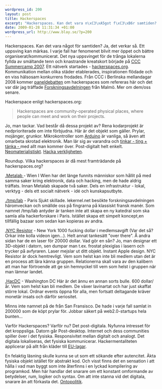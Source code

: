 ```yaml
--- 
wordpress_id: 200
layout: post
title: Hackerspaces
excerpt: "Hackerspaces. Kan det vara n\xC3\xA5got f\xC3\xB6r samtiden? Ja, det verkar s\xC3\xA5. Ett uppsving kan m\xC3\xA4rkas. I varje fall har fenomenet blivit mer \xC3\xB6ppet och b\xC3\xA4ttre organiserat/kommunicerat. Det nya uppsvinget f\xC3\xB6r de tr\xC3\xA5nga lokalerna fyllda av sm\xC3\xA4ltande tenn och knastrande kreatskort b\xC3\xB6rjade p\xC3\xA5 CCC Summercamp 2007. Ett n\xC3\xA4tverk startades - hackerspaces.org. Kommunikation mellan olika st\xC3\xA4der etablerades, inspirationen fl\xC3\xB6dade och en viss h\xC3\xA4lsosam konkurrens frodades. Fr\xC3\xA5n CCC i Berlinska mellandagar 2008 kommer paneldebatten om hackerspaces som refereras h\xC3\xA4r och det var d\xC3\xA4r jag tr\xC3\xA4ffade Forskningsavdelningen fr\xC3\xA5n Malm\xC3\xB6."
date: 2009-01-28 11:31:34 +01:00
wordpress_url: http://www.blay.se/?p=200
---
```

Hackerspaces. Kan det vara något för samtiden? Ja, det verkar så. Ett uppsving kan märkas. I varje fall har fenomenet blivit mer öppet och bättre organiserat/kommunicerat. Det nya uppsvinget för de trånga lokalerna fyllda av smältande tenn och knastrande kreatskort började på <a href="http://events.ccc.de/2008/01/14/chaos-communication-camp-2007-the-movie/" target="_blank">CCC Summercamp 2007</a>. Ett nätverk startades - <a href="http://hackerspaces.org/wiki/Hacker_Spaces" target="_blank">hackerspaces.org</a>. Kommunikation mellan olika städer etablerades, inspirationen flödade och en viss hälsosam konkurrens frodades. Från CCC i Berlinska mellandagar 2008 kommer <a href="http://events.ccc.de/congress/2008/Fahrplan/events/2806.en.html" target="_blank">paneldebatten</a> om hackerspaces som refereras här och det var där jag träffade <a href="http://www.forskningsavd.se/" target="_blank">Forskningsavdelningen</a> från Malmö. Mer om dem/oss senare.

Hackerspace enligt hackerspaces.org:
<blockquote>Hackerspaces are community-operated physical places, where people can meet and work on their projects.</blockquote>
Jo, man tackar. Vad består då dessa projekt av? Rena kodarprojekt är nedprioriterade om inte förbjudna. Här är det objekt som gäller. Prylar, mojänger, grunkor. Mikrokontroller som <a href="http://www.arduino.cc/" target="_blank">Arduino</a> är vanliga, så även att omarbeta skrotad elektronik. Man lär sig av varandra och <a class="tt" href="#">tinkar<span class="bubble"> - ting + tänka - </span></a> med allt man kommer över. Post-digitalt helt enkelt. <a href="http://tesantitesprotes.org/?tag=neomaterialism" target="_blank">Neomaterialistiskt</a>. <a href="http://www.google.com/search?q=%22hacka+verkligheten%22" target="_blank">Hacka verkligheten</a>.

Roundup. Vilka hackerspaces är då mest framträdande på hackerspaces.org?

<a href="http://metalab.at/" target="_blank">.Metalab </a>- Wien
I Wien har det länge funnits människor som hållit på med samma saker kring elektronik, data och hacking, men de hade aldrig träffats. Innan Metalab skapade två saker. Dels en infrastruktur - lokal, verktyg - dels ett socialt nätverk - idé och kunskapsutbyte.

<a href="http://www.tmplab.org/" target="_blank">./tmp/lab</a> - Paris
Sjukt skillade. lekernel.net besökte forskningsavdelningen häromveckan och smällde oss på fingrarna på klassiskt fransk manér.
Som namnet /tmp/lab antyder är tanken inte att skapa en ny katedral som ska samla alla hackerforskare i Paris. Istället skapa ett simpelt koncept,en tillfällig bazaar som sedan kan kopieras av andra.

<a href="http://www.nycresistor.com/" target="_blank">.NYC Resistor</a> - New York
1000 fucking dollar i medlemsavgift (Var det så? Orkar inte kolla videon igen...). Helt annat tankesätt "over there". Å andra sidan har de en laser för 20000 dollar. Vad gör en sån? Jo, man designar ett 3D-objekt i datorn, sen dumpar man t.ex. frostat plexiglas i lasern och trycker på avfyraren. Laser mejslar ut ditt objekt. Instant Apple design.
NYC Resistor är dock hemtrevligt. Vem som helst kan inte bli medlem utan det är en process att lära känna gruppen. Relationerna skall vara av den kalibern att man har förtroende att ge sin hemnyckel till vem som helst i gruppen när man lämnar landet.

<a href="http://hacdc.org/" target="_blank">.HacDC</a> - Washington DC
Här är det ännu en annan sorts bulle. 600 dollar/år. Vem som helst kan bli medlem. De växer lavinartat och har just skaffat större lokal. Ordnar events öppna för alla, men fortsatt deltagande kräver monetär insats och därför seriositet.

Minns inte namnet på de från San Fransisco. De hade i varje fall samlat in 200000 som de köpt prylar för. Jobbar säkert på web2.0-startups hela bunten...

Varför Hackerspaces? Varför nu?
Det post-digitala. Nyfunna intresset för det kroppsliga. Datorn går Post-desktop. Internet och dess communities spiller över i det fysiska. Responsivitet mellan digitalt och analogt. Det digitala lokaliseras, det fysiska kommunicerar. Hackermentaliteten applicerar på allt från kläder till <a href="http://www.laquadrature.net/" target="_blank">EU-lagar</a>.

En felaktig läsning skulle kunna se ut som ett sökande efter autencitet. Äkta fysiska objekt istället för abstrakt kod. Och visst finns det en sensation i att hålla i vad man byggt som inte återfinns i en lyckad kompilering av programkod. Men här handlar det snarare om ett konstant omformande av betydelser, rum, logiker och syntax. Om att inte stanna vid det digitala, snarare än att förkasta det. <a href="http://christopherkullenberg.se/?p=386" target="_blank">Ontopolitik</a>.
